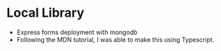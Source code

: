 # Local Library

- Express forms deployment with mongodb
- Following the MDN tutorial, I was able to make this using Typescript.

